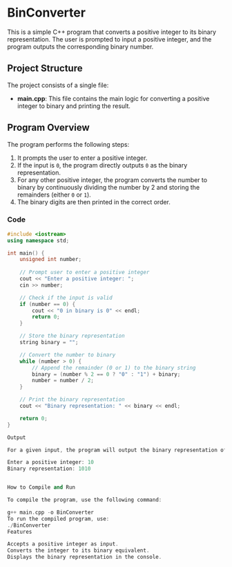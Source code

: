 # BinConverter

This is a simple C++ program that converts a positive integer to its binary representation. The user is prompted to input a positive integer, and the program outputs the corresponding binary number.

## Project Structure

The project consists of a single file:

- **main.cpp**: This file contains the main logic for converting a positive integer to binary and printing the result.

## Program Overview

The program performs the following steps:

1. It prompts the user to enter a positive integer.
2. If the input is `0`, the program directly outputs `0` as the binary representation.
3. For any other positive integer, the program converts the number to binary by continuously dividing the number by 2 and storing the remainders (either `0` or `1`).
4. The binary digits are then printed in the correct order.

### Code

```cpp
#include <iostream>
using namespace std;

int main() {
    unsigned int number;
    
    // Prompt user to enter a positive integer
    cout << "Enter a positive integer: ";
    cin >> number;

    // Check if the input is valid
    if (number == 0) {
        cout << "0 in binary is 0" << endl;
        return 0;
    }

    // Store the binary representation
    string binary = "";

    // Convert the number to binary
    while (number > 0) {
        // Append the remainder (0 or 1) to the binary string
        binary = (number % 2 == 0 ? "0" : "1") + binary;
        number = number / 2;
    }

    // Print the binary representation
    cout << "Binary representation: " << binary << endl;

    return 0;
}

Output

For a given input, the program will output the binary representation of that number. Example:

Enter a positive integer: 10
Binary representation: 1010


How to Compile and Run

To compile the program, use the following command:

g++ main.cpp -o BinConverter
To run the compiled program, use:
./BinConverter
Features

Accepts a positive integer as input.
Converts the integer to its binary equivalent.
Displays the binary representation in the console.
